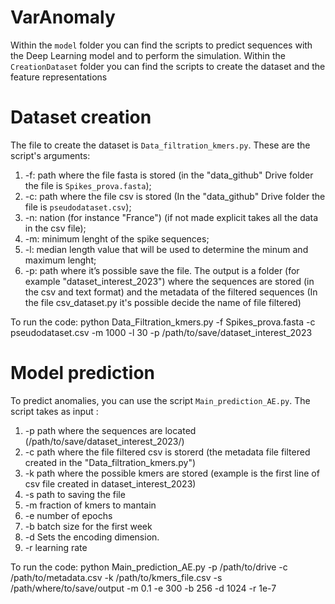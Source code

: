 # VarAnomaly
Within the <code>model</code> folder you can find the scripts to predict sequences with the Deep Learning model and to perform the simulation. 
Within the <code>CreationDataset</code> folder you can find the scripts to create the dataset and the feature representations

# Dataset creation
The file to create the dataset is <code>Data_filtration_kmers.py</code>. These are the script's arguments: 
1. -f: path where the file fasta is stored (in the "data_github" Drive folder the file is <code>Spikes_prova.fasta</code>); 
2. -c: path where the file csv is stored (In the "data_github" Drive folder the file is <code>pseudodataset.csv</code>);
3. -n: nation (for instance "France") (if not made explicit takes all the data in the csv file);
4. -m: minimum lenght of the spike sequences; 
5. -l: median length value that will be used to determine the minum and maximum lenght; 
6. -p: path where it’s possible save the file.
The output is a folder (for example "dataset_interest_2023") where the sequences are stored (in the csv and text format) and the metadata of the filtered sequences (In the file csv_dataset.py it's possible decide the name of file filtered) 

To run the code:
python Data_Filtration_kmers.py -f Spikes_prova.fasta -c pseudodataset.csv -m 1000 -l 30 -p /path/to/save/dataset_interest_2023

# Model prediction
To predict anomalies, you can use the script <code>Main_prediction_AE.py</code>. The script takes as input : 
1. -p path where the sequences are located (/path/to/save/dataset_interest_2023/)
2. -c path where the file filtered csv is storerd (the metadata file filtered created in the "Data_filtration_kmers.py")
3. -k path where the possible kmers are stored (example is the first line of csv file created in dataset_interest_2023)
4. -s path to saving the file
5. -m fraction of kmers to mantain 
6. -e number of epochs 
7. -b batch size for the first week 
8. -d Sets the encoding dimension.
9. -r learning rate

To run the code:
python Main_prediction_AE.py -p /path/to/drive -c /path/to/metadata.csv -k /path/to/kmers_file.csv -s /path/where/to/save/output -m 0.1 -e 300 -b 256 -d 1024 -r 1e-7





